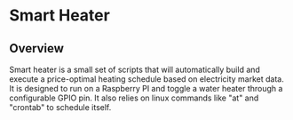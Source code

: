 # Smart Heater

## Overview
Smart heater is a small set of scripts that will automatically build and
execute a price-optimal heating schedule based on electricity market data. It
is designed to run on a Raspberry PI and toggle a water heater through a
configurable GPIO pin. It also relies on linux commands like "at" and "crontab"
to schedule itself.

